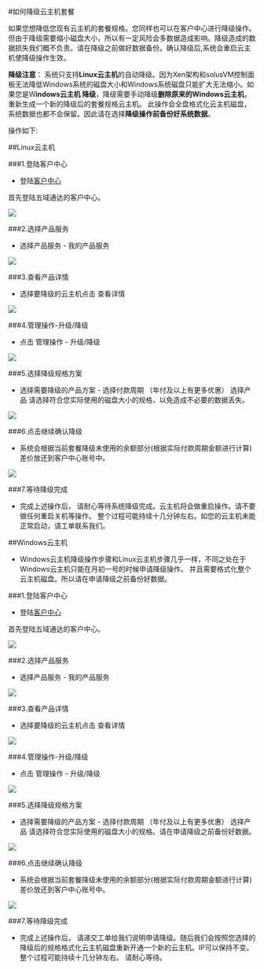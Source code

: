 
<!-- --- tag: 套餐降级 云主机 客户中心 -->

<!-- --- title: 如何降级云主机套餐 -->
#如何降级云主机套餐

如果您想降低您现有云主机的套餐规格。您同样也可以在客户中心进行降级操作。 但由于降级需要缩小磁盘大小，所以有一定风险会多数据造成影响。降级造成的数据损失我们概不负责。请在降级之前做好数据备份。确认降级后,系统会重启云主机使降级操作生效。


**降级注意**： 系统只支持**Linux云主机**的自动降级。因为Xen架构和solusVM控制面板无法降低Windows系统的磁盘大小和Windows系统磁盘只能扩大无法缩小。如果您是W**indows云主机
降级**，降级需要手动降级**删除原来的Windows云主机**，重新生成一个新的降级后的套餐规格云主机。 此操作会全盘格式化云主机磁盘，系统数据也都不会保留。因此请在选择**降级操作前备份好系统数据**。

操作如下:

##Linux云主机

###1.登陆客户中心
* 登陆[客户中心](http://portal.51hosting.com)

首先登陆五域通达的客户中心。

![][1]

###2.选择产品服务

* 选择产品服务 - 我的产品服务

![][2]

###3.查看产品详情

* 选择要降级的云主机点击 查看详情

![][3]

###4.管理操作-升级/降级

* 点击 管理操作 - 升级/降级

![][4]

###5.选择降级规格方案

* 选择需要降级的产品方案 - 选择付款周期 （年付及以上有更多优惠） 选择产品
请选择符合您实际使用的磁盘大小的规格，以免造成不必要的数据丢失。

![][5]

###6.点击继续确认降级

* 系统会根据当前套餐降级未使用的余额部分(根据实际付款周期金额进行计算)差价放还到客户中心账号中。

![](http://i1.51hosting.com/2013-11-29_16_53_downgrade1.png)

###7.等待降级完成

* 完成上述操作后， 请耐心等待系统降级完成。云主机将会做重启操作。请不要做任何重启关机等操作。
整个过程可能持续十几分钟左右。如您的云主机未能正常启动，请工单联系我们。 

##Windows云主机
* Windows云主机降级操作步骤和Linux云主机步骤几乎一样，不同之处在于Windows云主机只能在月初一号的时候申请降级操作。
并且需要格式化整个云主机磁盘。所以请在申请降级之前备份好数据。

###1.登陆客户中心
* 登陆[客户中心](http://portal.51hosting.com)

首先登陆五域通达的客户中心。

![][1]

###2.选择产品服务

* 选择产品服务 - 我的产品服务

![][2]

###3.查看产品详情

* 选择要降级的云主机点击 查看详情

![](http://i1.51hosting.com/2013-12-16_11_18_Windowsdowngrade1.png)

###4.管理操作-升级/降级

* 点击 管理操作 - 升级/降级

![](http://i1.51hosting.com/2013-12-16_11_52_windowsdowngrade3.png)

###5.选择降级规格方案

* 选择需要降级的产品方案 - 选择付款周期 （年付及以上有更多优惠） 选择产品
请选择符合您实际使用的磁盘大小的规格。请在申请降级之前备份好数据。

![](http://i1.51hosting.com/2013-12-16_11_19_windowsdowngrade2.png)

###6.点击继续确认降级

* 系统会根据当前套餐降级未使用的余额部分(根据实际付款周期金额进行计算)差价放还到客户中心账号中。

![](http://i1.51hosting.com/2013-11-29_16_53_downgrade1.png)

###7.等待降级完成

* 完成上述操作后， 请递交工单给我们说明申请降级。随后我们会按照您选择的降级后的规格格式化云主机磁盘重新开通一个新的云主机。IP可以保持不变。整个过程可能持续十几分钟左右。 请耐心等待。


[1]:http://ww4.sinaimg.cn/large/a74eed94jw1dz50olkp23j.jpg
[2]:http://ww4.sinaimg.cn/large/a74e55b4jw1dz50n06xtoj.jpg
[3]:http://ww2.sinaimg.cn/large/a74ecc4cjw1dz50nqlqeoj.jpg
[4]:http://ww2.sinaimg.cn/large/a74e55b4jw1dz50pa69ukj.jpg
[5]:http://ww2.sinaimg.cn/large/a74ecc4cjw1dz50po2uxaj.jpg
[6]:http://ww4.sinaimg.cn/large/a74eed94jw1dz50q6as22j.jpg
[7]:http://voga.emagineconcept.com/caicai/knowledgebase/diskcontrol.jpg